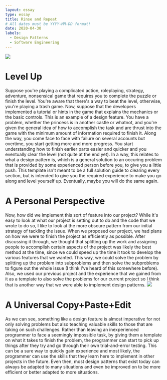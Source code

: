```yaml
---
layout: essay
type: essay
title: Rinse and Repeat
# All dates must be YYYY-MM-DD format!
date: 2020-04-30
labels:
  - Design Patterns
  - Software Engineering
---
```


<img class="ui small left floated rounded image" src="https://external-content.duckduckgo.com/iu/?u=http%3A%2F%2Fwww.assignmentpoint.com%2Fwp-content%2Fuploads%2F2016%2F05%2FPattern-Recognition.jpg%3F8322be&f=1&nofb=1">

# Level Up
Suppose you're playing a complicated action, roleplaying, strategy, adventure, nonsensical game that requires you to complete the puzzle or finish the level. You're aware that there's a way to beat the level,
otherwise, you're playing a trash game. Now, suppose that the developers implemented a tutorial or hints in the game that explains the mechanics
or the basic controls. This is an example of a design feature. You have a problem, whether the princess is in another castle or whatnot, and you're given the general
idea of how to accomplish the task and are thrust into the game with the minimum amount of information required to finish it. 
Along the way, you come face to face with failure on several accounts but overtime, you start getting more and more progress. You start
understanding how to finish earlier parts easier and quicker and you eventually clear the level (not quite at the end yet). In a way, this relates to what
a design pattern is, which is a general solution to an occuring problem that is provided by some experienced person before you, to give you
a little push. This template isn't meant to be a full solution guide to clearing every section, but is intended to give you the required
experience to make you go along and level yourself up. Eventually, maybe you will do the same again.

# A Personal Perspective
Now, how did we implement this sort of feature into our project? While it's easy to look at what our project is setting out to do and the code
that we wrote to do so, I like to look at the more obscure pattern from our initial strategy of tackling the issue. When we proposed our project,
we had plans on how we were to finish the project as efficiently as possible. After discussing it through, we thought that splitting up the
work and assigning people to accomplish certain aspects of the project was likely the best method at the time, since we could speed up the time it took
to develop the various features that we wanted. This way, we could solve the problem
by splitting up the problem into subproblems and then solve the subproblems to figure out the whole issue (I think I've heard of this somewhere before).
Also, we used our previous project and the experience that we gained from it as a template to also solve the problems for our current project
so I think that is another way that we were able to implement design patterns.
<img class="ui medium right rounded floated image" src="https://external-content.duckduckgo.com/iu/?u=https%3A%2F%2Fstatic.javatpoint.com%2Ftutorial%2Fdaa%2Fimages%2Fdivide-and-conquer-introduction.png&f=1&nofb=1">

# A Universal Copy+Paste+Edit
As we can see, something like a design feature is almost imperative for not only solving problems but also teaching valuable skills to those that
are taking on such challenges. Rather than leaving an inexperienced programmer to face a seemingly impossible task, by giving them a template
on what it takes to finish the problem, the programmer can start to pick up things after they try and go through their own trial-and-error testing.
This can be a sure way to quickly gain experience and most likely, the programmer can use the skills that they learn here to implement in other
projects in the future. Even then, most design patterns that exist today can always be adapted to many situations and even be improved on to be
more efficient or better adapted to more situations.

